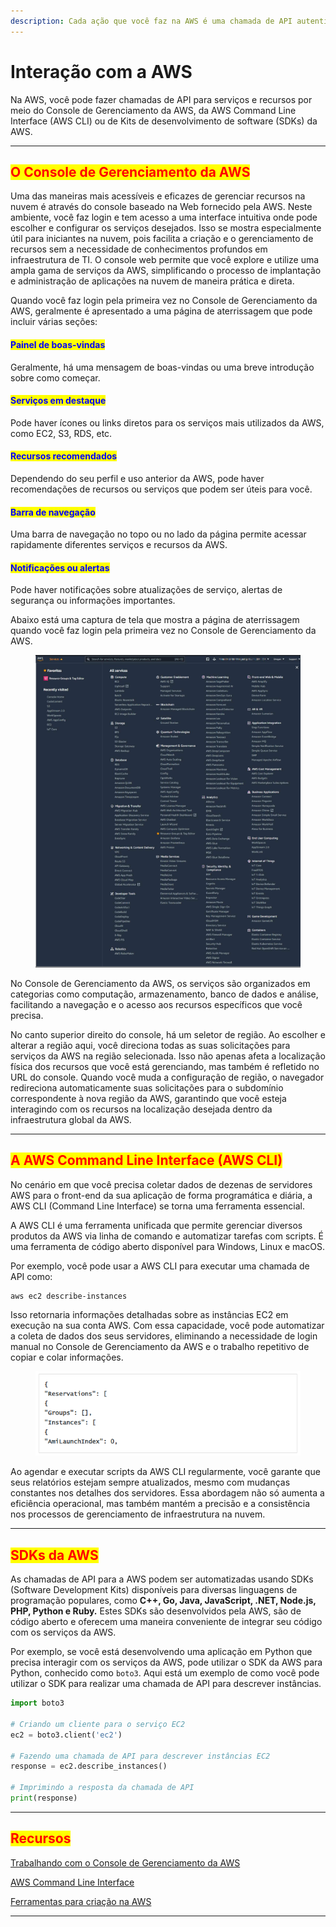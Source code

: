 ```yaml
---
description: Cada ação que você faz na AWS é uma chamada de API autenticada e autorizada.
---
```


# Interação com a AWS

Na AWS, você pode fazer chamadas de API para serviços e recursos por meio do Console de Gerenciamento da AWS, da AWS Command Line Interface (AWS CLI) ou de Kits de desenvolvimento de software (SDKs) da AWS.

***

## <mark style="color:red;">O Console de Gerenciamento da AWS</mark>

Uma das maneiras mais acessíveis e eficazes de gerenciar recursos na nuvem é através do console baseado na Web fornecido pela AWS. Neste ambiente, você faz login e tem acesso a uma interface intuitiva onde pode escolher e configurar os serviços desejados. Isso se mostra especialmente útil para iniciantes na nuvem, pois facilita a criação e o gerenciamento de recursos sem a necessidade de conhecimentos profundos em infraestrutura de TI. O console web permite que você explore e utilize uma ampla gama de serviços da AWS, simplificando o processo de implantação e administração de aplicações na nuvem de maneira prática e direta.

Quando você faz login pela primeira vez no Console de Gerenciamento da AWS, geralmente é apresentado a uma página de aterrissagem que pode incluir várias seções:

#### <mark style="color:blue;">**Painel de boas-vindas**</mark>

Geralmente, há uma mensagem de boas-vindas ou uma breve introdução sobre como começar.

#### <mark style="color:blue;">**Serviços em destaque**</mark>

Pode haver ícones ou links diretos para os serviços mais utilizados da AWS, como EC2, S3, RDS, etc.

#### <mark style="color:blue;">**Recursos recomendados**</mark>

Dependendo do seu perfil e uso anterior da AWS, pode haver recomendações de recursos ou serviços que podem ser úteis para você.

#### <mark style="color:blue;">**Barra de navegação**</mark>

Uma barra de navegação no topo ou no lado da página permite acessar rapidamente diferentes serviços e recursos da AWS.

#### <mark style="color:blue;">**Notificações ou alertas**</mark>

Pode haver notificações sobre atualizações de serviço, alertas de segurança ou informações importantes.

Abaixo está uma captura de tela que mostra a página de aterrissagem quando você faz login pela primeira vez no Console de Gerenciamento da AWS.

<figure><img src="../../.gitbook/assets/image (33) (1) (1) (1) (1) (1).png" alt=""><figcaption></figcaption></figure>

No Console de Gerenciamento da AWS, os serviços são organizados em categorias como computação, armazenamento, banco de dados e análise, facilitando a navegação e o acesso aos recursos específicos que você precisa.

No canto superior direito do console, há um seletor de região. Ao escolher e alterar a região aqui, você direciona todas as suas solicitações para serviços da AWS na região selecionada. Isso não apenas afeta a localização física dos recursos que você está gerenciando, mas também é refletido no URL do console. Quando você muda a configuração de região, o navegador redireciona automaticamente suas solicitações para o subdomínio correspondente à nova região da AWS, garantindo que você esteja interagindo com os recursos na localização desejada dentro da infraestrutura global da AWS.

***

## <mark style="color:red;">A AWS Command Line Interface (AWS CLI)</mark>

No cenário em que você precisa coletar dados de dezenas de servidores AWS para o front-end da sua aplicação de forma programática e diária, a AWS CLI (Command Line Interface) se torna uma ferramenta essencial.

A AWS CLI é uma ferramenta unificada que permite gerenciar diversos produtos da AWS via linha de comando e automatizar tarefas com scripts. É uma ferramenta de código aberto disponível para Windows, Linux e macOS.

Por exemplo, você pode usar a AWS CLI para executar uma chamada de API como:

```shell
aws ec2 describe-instances
```

Isso retornaria informações detalhadas sobre as instâncias EC2 em execução na sua conta AWS. Com essa capacidade, você pode automatizar a coleta de dados dos seus servidores, eliminando a necessidade de login manual no Console de Gerenciamento da AWS e o trabalho repetitivo de copiar e colar informações.

<figure><img src="../../.gitbook/assets/image (1) (1) (1) (1) (1) (1) (1) (1) (1) (1) (1) (1) (1) (1).png" alt=""><figcaption></figcaption></figure>

Ao agendar e executar scripts da AWS CLI regularmente, você garante que seus relatórios estejam sempre atualizados, mesmo com mudanças constantes nos detalhes dos servidores. Essa abordagem não só aumenta a eficiência operacional, mas também mantém a precisão e a consistência nos processos de gerenciamento de infraestrutura na nuvem.

***

## <mark style="color:red;">SDKs da AWS</mark>

As chamadas de API para a AWS podem ser automatizadas usando SDKs (Software Development Kits) disponíveis para diversas linguagens de programação populares, como **C++, Go, Java, JavaScript, .NET, Node.js, PHP, Python e Ruby.** Estes SDKs são desenvolvidos pela AWS, são de código aberto e oferecem uma maneira conveniente de integrar seu código com os serviços da AWS.

Por exemplo, se você está desenvolvendo uma aplicação em Python que precisa interagir com os serviços da AWS, pode utilizar o SDK da AWS para Python, conhecido como `boto3`. Aqui está um exemplo de como você pode utilizar o SDK para realizar uma chamada de API para descrever instâncias.

```python
import boto3

# Criando um cliente para o serviço EC2
ec2 = boto3.client('ec2')

# Fazendo uma chamada de API para descrever instâncias EC2
response = ec2.describe_instances()

# Imprimindo a resposta da chamada de API
print(response)

```

***

## <mark style="color:red;">**Recursos**</mark>&#x20;

[Trabalhando com o Console de Gerenciamento da AWS](https://docs.aws.amazon.com/awsconsolehelpdocs/latest/gsg/getting-started.html)

[AWS Command Line Interface](https://aws.amazon.com/cli/)

[Ferramentas para criação na AWS](https://aws.amazon.com/tools/)

***
